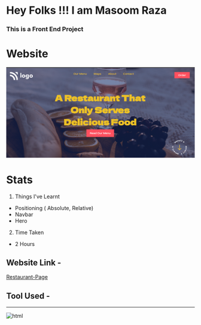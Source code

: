 # Hey Folks !!! I am Masoom Raza    
### This is a Front End Project 
# Website
![Restaurant-Page](./Screenshot%202022-08-01%20175135.png)
# Stats 
1. Things I've Learnt 
  - Positioning ( Absolute, Relative)
- Navbar 
- Hero
2. Time Taken
- 2 Hours 
## Website Link -
[Restaurant-Page](https://razamasoom-restaurant-page.netlify.app/)
## Tool Used - 
---
![html](https://img.shields.io/badge/HTML-CSS-blue)


